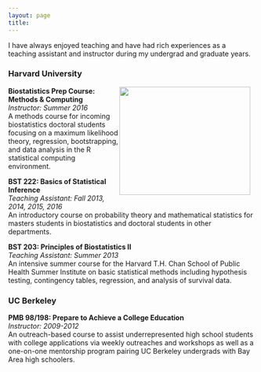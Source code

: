 ```yaml
---
layout: page
title:
---
```


I have always enjoyed teaching and have had rich experiences as a teaching assistant and instructor during my undergrad and graduate years.

### Harvard University ###
<img src="https://jgrons.github.io/img/me_teaching.jpg"
     style="float: right; margin-right: 10px;"
     width="267" height="220" />
**Biostatistics Prep Course: Methods & Computing**   
*Instructor: Summer 2016*    
A methods course for incoming biostatistics doctoral students focusing on a maximum likelihood theory, regression, bootstrapping, and data analysis in the R statistical computing environment.


**BST 222: Basics of Statistical Inference**   
*Teaching Assistant: Fall 2013, 2014, 2015, 2016*    
An introductory course on probability theory and mathematical statistics for masters students in biostatistics and doctoral students in other departments.

**BST 203: Principles of Biostatistics II**   
*Teaching Assistant: Summer 2013*    
An intensive summer course for the Harvard T.H. Chan School of Public Health Summer Institute on basic statistical methods including hypothesis testing, contingency tables, regression, and analysis of survival data. 
	
### UC Berkeley ###
**PMB 98/198: Prepare to Achieve a College Education**   
*Instructor: 2009-2012*    
An outreach-based course to assist underrepresented high school students with college applications via weekly outreaches and workshops as well as a one-on-one mentorship program pairing UC Berkeley undergrads with Bay Area high schoolers.
